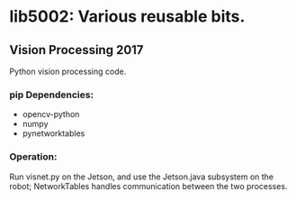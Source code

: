 # lib5002: Various reusable bits.



## Vision Processing 2017
Python vision processing code.

### pip Dependencies:
 * opencv-python
 * numpy
 * pynetworktables
### Operation:
Run visnet.py on the Jetson, and use the Jetson.java subsystem on the robot;
NetworkTables handles communication between the two processes.
